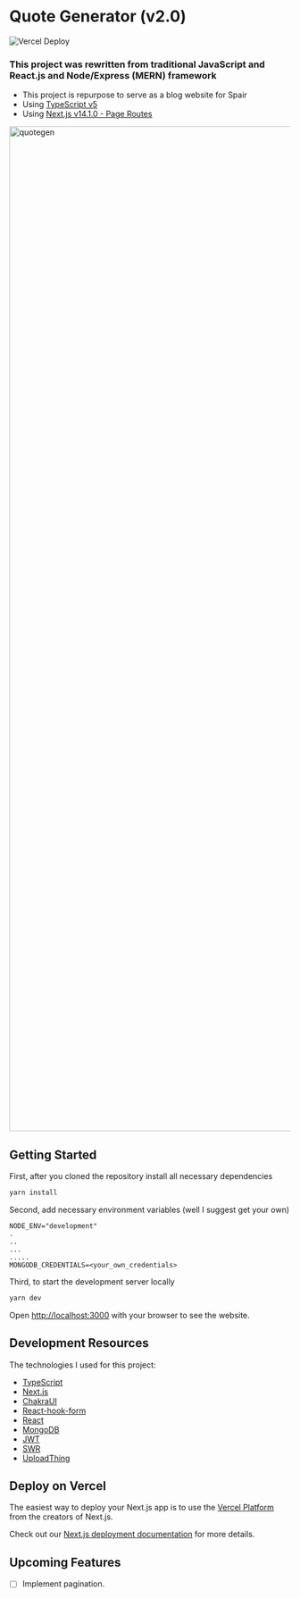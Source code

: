 # Quote Generator (v2.0)

![Vercel Deploy](https://deploy-badge.vercel.app/vercel/spair-blog?style=for-the-badge)

### This project was rewritten from traditional JavaScript and React.js and Node/Express (MERN) framework

- This project is repurpose to serve as a blog website for Spair
- Using [TypeScript v5](https://www.typescriptlang.org/)
- Using [Next.js v14.1.0 - Page Routes](https://nextjs.org/docs)

[<img width="1800" alt="quotegen" src="https://github.com/ScorpyG/Quote-Generator/assets/69221471/82f42c3c-5c57-43a4-b26d-b0d8a116d1d4">](https://scorpy-quote-gen.vercel.app/)

## Getting Started

First, after you cloned the repository install all necessary dependencies

```bash
yarn install
```

Second, add necessary environment variables (well I suggest get your own)

```
NODE_ENV="development"
.
..
...
.....
MONGODB_CREDENTIALS=<your_own_credentials>
```

Third, to start the development server locally

```bash
yarn dev
```

Open [http://localhost:3000](http://localhost:3000) with your browser to see the website.

## Development Resources

The technologies I used for this project:

- [TypeScript](https://www.typescriptlang.org/docs/)
- [Next.js](https://nextjs.org/docs)
- [ChakraUI](https://v2.chakra-ui.com/getting-started)
- [React-hook-form](https://react-hook-form.com/)
- [React](https://react.dev/reference/react)
- [MongoDB](https://www.mongodb.com/)
- [JWT](https://jwt.io/)
- [SWR](https://swr.vercel.app/)
- [UploadThing]()

## Deploy on Vercel

The easiest way to deploy your Next.js app is to use the [Vercel Platform](https://vercel.com/new?utm_medium=default-template&filter=next.js&utm_source=create-next-app&utm_campaign=create-next-app-readme) from the creators of Next.js.

Check out our [Next.js deployment documentation](https://nextjs.org/docs/deployment) for more details.

## Upcoming Features

- [ ] Implement pagination.
